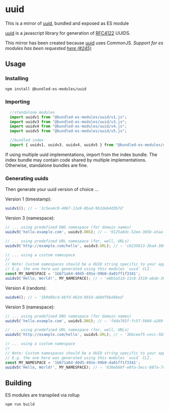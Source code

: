 # uuid

This is a mirror of [uuid](https://www.npmjs.com/package/uuid), bundled and exposed as ES module

[uuid](https://www.npmjs.com/package/uuid) is a javascript library for generation of [RFC4122](http://www.ietf.org/rfc/rfc4122.txt) UUIDS.

This mirror has been created because [uuid](https://www.npmjs.com/package/uuid) uses CommonJS. _Support for es modules has been requested [here (#245)](https://github.com/kelektiv/node-uuid/issues/245)_

## Usage

### Installing

```bash
npm install @bundled-es-modules/uuid
```

### Importing

```js
  //standalone modules
  import uuidv1 from "@bundled-es-modules/uuid/v1.js";
  import uuidv3 from "@bundled-es-modules/uuid/v3.js";
  import uuidv4 from "@bundled-es-modules/uuid/v4.js";
  import uuidv5 from "@bundled-es-modules/uuid/v5.js";

  //bundled index
  import { uuidv1, uuidv3, uuidv4, uuidv5 } from "@bundled-es-modules/uuid/index.js";
```

If using multiple uuid implementations, import from the index bundle. The index bundle may contain code shared by multiple implementations. Otherwise, standalone bundles are fine.

### Generating uuids

Then generate your uuid version of choice ...

Version 1 (timestamp):

```javascript
uuidv1(); // ⇨ '2c5ea4c0-4067-11e9-8bad-9b1deb4d3b7d'
```

Version 3 (namespace):

```javascript
// ... using predefined DNS namespace (for domain names)
uuidv3('hello.example.com', uuidv3.DNS); // ⇨ '9125a8dc-52ee-365b-a5aa-81b0b3681cf6'

// ... using predefined URL namespace (for, well, URLs)
uuidv3('http://example.com/hello', uuidv3.URL); // ⇨ 'c6235813-3ba4-3801-ae84-e0a6ebb7d138'

// ... using a custom namespace
//
// Note: Custom namespaces should be a UUID string specific to your application!
// E.g. the one here was generated using this modules `uuid` CLI.
const MY_NAMESPACE = '1b671a64-40d5-491e-99b0-da01ff1f3341';
uuidv3('Hello, World!', MY_NAMESPACE); // ⇨ 'e8b5a51d-11c8-3310-a6ab-367563f20686'
```

Version 4 (random):

```javascript
uuidv4(); // ⇨ '1b9d6bcd-bbfd-4b2d-9b5d-ab8dfbbd4bed'
```

Version 5 (namespace):

```javascript
// ... using predefined DNS namespace (for domain names)
uuidv5('hello.example.com', uuidv5.DNS); // ⇨ 'fdda765f-fc57-5604-a269-52a7df8164ec'

// ... using predefined URL namespace (for, well, URLs)
uuidv5('http://example.com/hello', uuidv5.URL); // ⇨ '3bbcee75-cecc-5b56-8031-b6641c1ed1f1'

// ... using a custom namespace
//
// Note: Custom namespaces should be a UUID string specific to your application!
// E.g. the one here was generated using this modules `uuid` CLI.
const MY_NAMESPACE = '1b671a64-40d5-491e-99b0-da01ff1f3341';
uuidv5('Hello, World!', MY_NAMESPACE); // ⇨ '630eb68f-e0fa-5ecc-887a-7c7a62614681'
```

## Building

ES modules are transpiled via rollup

```bash
npm run build
```
